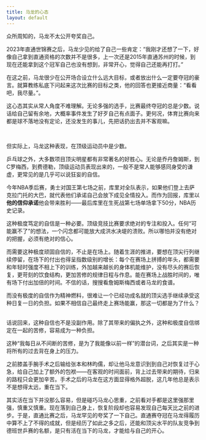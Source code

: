 ```yaml
---
title: 马龙的心态
layout: default
---
```


众所周知的，马龙不太公开夸奖自己。

2023年直通世锦赛之后，马龙少见的给了自己一些肯定：“我刚才还想了一下，好像自己拿到直通资格的次数并不是很多，上一次还是2015年直通苏州的时候，到现在还能拿到这个冠军自己也没有想到，非常开心，觉得自己还能再打打。”

在这之前，马龙很少在公开场合设立什么远大目标，或者放出什么一定要夺冠的豪言。就算教练私底下问起来这次比赛的目标之类，他的回答也更接近商量：“看看吧，我尽量。”。

这心态其实从常人角度不难理解。无论多强的选手，比赛最终夺冠的总是少数。说话给自己留有余地，大概率事件发生了好歹自己有点面子。更何况，体育比赛向来都是球不落地没有定论，还没发生的事儿，先把话扔出去并不客观嘛。

<br>

但实际上，马龙这种表现，在顶级运动员中是少数。

乒乓球之外，大多数项目顶尖明星都有非常著名的好胜心。无论是乔丹詹姆斯，到C罗梅西，到费德勒，顶级运动员表现出来的，一般不是常人能够感同身受的谦虚，更常见的是几乎可以说狂妄的自信。

今年NBA季后赛，勇士对国王第七场之前，库里对全队表示，如果他们登上去萨克拉门托的大巴，就代表他们承诺自己会放下成见全情投入。而作为回报，库里以**他的信仰承诺**他会带来胜利——最后库里在生死战第七场单场拿下50分，NBA历史记录。

这种极度笃定的自信是一种必要。顶级竞技比赛要求绝对的专注和投入。任何“可能赢不了”的想法，一个闪念都可能放大成洪水决堤的溃败。所以哪怕并没有绝对的把握，必须有绝对的信心。

而需要这种极度顽固自信的，不止是在场上。随着生涯的推进，要想在顶尖行列继续停留，在场下的付出也得呈指数级别的增长：每个在赛场上拼搏的年头，都需要和年轻时强度不相上下的训练，外加越来越长的身体机能维护，没有尽头的赛后恢复，更苛刻的饮食结构，更加苦修的规律日程与作息。能在赛场上战胜时间的，唯有场下付出加倍的时间。不信的话，搜搜看詹姆斯梅西或者马龙的食谱。

而没有极度的自信作为精神燃料，很难让一个已经功成名就的顶尖选手继续承受这种日复一日的负担。如果不相信自己最终走上赛场能赢，那这一切都是为了什么？

<br>
话说回来，这种自信也不是没副作用。除了其带来的偏执之外，这种和极度自信绑定在一起的苦修，容易成为一种负担。

这种“我每日从不间断的苦修，是为了我能像以前一样”的潜台词，之后其实是一种将所有的过去背在身上的压力。

之前膝盖手腕手术之后输给张本和林昀儒，却让他马龙意识到到自己对恢复过于心急，给自己加上了额外的包袱——在客观的时间面前，背上过去带来的期待，归来的路程只会更加辛苦。手术之后的马龙在这方面显得格外超脱，这几年他总是表示不是想得太远，重在当下。

其实活在当下并没那么容易，但是碰巧马龙心思重，之前看对手都是这里强那里强，慎重又慎重。现在落到自己身上，恢复阶段却也容易发现自己每天比之前的进步。于是，直通比赛之后，马龙罕见的夸奖了一下自己。直通赛夺冠在马龙得履历中算不上了不得的成就，但是经历了如此之多之后，还能和顶尖水平的队友竞争到德班世乒赛的名额，是只有活在当下的马龙，才能给与自己的开心。




<!-- According to multiple sources in the private session, Curry told the team he believed in them, that they had enough to win. He asked for their trust in return. He assured them he could deliver victory if they all bought in. He implored them to put all of their feelings aside — which sources with knowledge of the locker room felt was messaging directed at Poole, Jonathan Kuminga and other guys who might’ve been unhappy for reasons such as playing time and role — and lock in to the unified mission. Anyone who wanted to remain in their emotions, he told them to stay home. Anyone who was ready for their vacation, he told them not to get on the bus for Sacramento. But anyone who did get on the bus, Curry took that as a signature of approval, a binding agreement to be on board with the mission. And if they did that, if they got on the bus, he promised he’d deliver. With his game, his faith, their solidarity, they’d win. -->